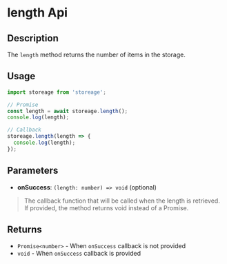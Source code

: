 # length Api

## Description

The `length` method returns the number of items in the storage.

## Usage

```ts
import storeage from 'storeage';

// Promise
const length = await storeage.length();
console.log(length);

// Callback
storeage.length(length => {
  console.log(length);
});
```

## Parameters

- **onSuccess**: `(length: number) => void` (optional)

> The callback function that will be called when the length is retrieved. If provided, the method returns void instead of a Promise.

## Returns

- `Promise<number>` - When `onSuccess` callback is not provided
- `void` - When `onSuccess` callback is provided
